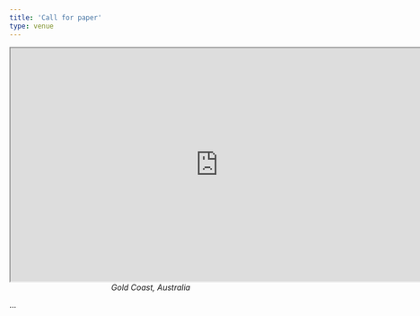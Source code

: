```yaml
---
title: 'Call for paper'
type: venue
---
```



<iframe style="z-index: 0" width="740" height="416" src="https://www.youtube.com/embed/rPG3nkJST7M?rel=0" allowfullscreen="true"> </iframe>

<figcaption style="text-align: center"><i>Gold Coast, Australia</i></figcaption>

...